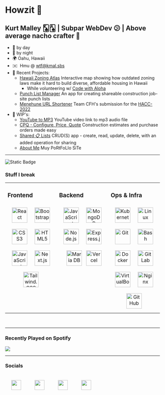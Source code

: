 <!-- ![](https://imgur.com/fYd2fqp.gif) -->

Howzit 👋  
==========================================
Kurt Malley 🃞🂡 | Subpar WebDev 😕 | Above average nacho crafter 🤤
-----------------------------  
* :construction_worker: by day
* 🥷 by night
* 🌍 Oahu, Hawaii 
* ✉️  Hmu @ [wtf@kmal.sbs](mailto:wtf@kmal.sbs) 
* 🚀 Recent Projects:
  * [Hawaii Zoning Atlas](https://hawaiizoningatlas.com) Interactive map showing how outdated zoning laws make it hard to build diverse, affordable housing in Hawaii
      - While volunteering w/ [Code with Aloha](https://codewithaloha.org)
  * [Punch List Manager](https://github.com/kmal808/punch-list-manager) An app for creating shareable construction job-site punch lists
  * [Menehune URL Shortener](https://github.com/CodeWithAloha/HACC2022) Team CFH's submission for the [HACC-2022](https://hacc.hawaii.gov/)
* 🚧 WIP's:
  * [YouTube to MP3](https://yt2mp3.wtf.kim) YouTube video link to mp3 audio file
  * [CPQ - Configure, Price, Quote](https://github.com/kmal808/cpq) Construction estimates and purchase orders made easy 
  * [Shared 📋 Lists](https://github.com/kmal808/shared-lists) CRUD(S) app - create, read, update, delete, with an added operation for sharing
  * [About Me](https://kmal.ninja) Muy PoRtFoLIo SiTe 
------------------------------------
<div align="left">
 <img alt="Static Badge" src="https://img.shields.io/badge/A badge would look-nice here right-blue"
  
</div>

</br>

### Stuff I break 
<table><tr><td valign="top" width="33%">



### Frontend  
<div align="center">  
<img style="margin: 10px" src="https://cdn.icon-icons.com/icons2/2415/PNG/512/react_original_logo_icon_146374.png" alt="React" height="50" />  
<img style="margin: 10px" src="https://cdn.icon-icons.com/icons2/2415/PNG/512/bootstrap_plain_logo_icon_146619.png" alt="Bootstrap" height="50" />  
<img style="margin: 10px" src="https://cdn.icon-icons.com/icons2/2107/PNG/512/file_type_css_icon_130661.png" alt="CSS3" height="50" />  
<img style="margin: 10px" src="https://cdn.icon-icons.com/icons2/2107/PNG/512/file_type_html_icon_130541.png" alt="HTML5" height="50" />  
<img style="margin: 10px" src="https://cdn.icon-icons.com/icons2/2108/PNG/512/javascript_icon_130900.png" alt="JavaScript" height="50" />
<img style="margin: 10px" src="https://cdn.icon-icons.com/icons2/2148/PNG/512/nextjs_icon_132160.png" alt="Next.js" height="50" />
<img style="margin: 10px" src="https://cdn.icon-icons.com/icons2/2107/PNG/512/file_type_tailwind_icon_130128.png" alt="Tailwind.CSS" height="50" />  
<!-- <img style="margin: 10px" src="https://cdn.icon-icons.com/icons2/673/PNG/512/wordpress_icon-icons.com_60472.png" alt="WordPress" height="50" />      
<img style="margin: 10px" src="https://cdn.icon-icons.com/icons2/2429/PNG/512/figma_logo_icon_147289.png" alt="Figma" height="50" />  
<img style="margin: 10px" src="https://profilinator.rishav.dev/skills-assets/woocommerce.png" alt="WooCommerce" height="50" /> -->
</div>




</td><td valign="top" width="33%">



### Backend  
<div align="center">  
<img style="margin: 10px" src="https://cdn.icon-icons.com/icons2/2108/PNG/512/javascript_icon_130900.png" alt="JavaScript" height="50" />  
<img style="margin: 10px" src="https://cdn.icon-icons.com/icons2/3053/PNG/512/mongodb_compass_macos_bigsur_icon_189933.png" alt="MongoDB" height="50" />  
<img style="margin: 10px" src="https://cdn.icon-icons.com/icons2/2107/PNG/512/file_type_node_icon_130301.png" alt="Node.js" height="50" />  
<img style="margin: 10px" src="https://cdn.icon-icons.com/icons2/2415/PNG/512/express_original_logo_icon_146527.png" alt="Express.js" height="50" />  
<img style="margin: 10px" src="https://cdn.icon-icons.com/icons2/2107/PNG/512/file_type_mariadb_icon_130403.png" alt="Maria DB" height="50" />  
<!-- <img style="margin: 10px" src="https://profilinator.rishav.dev/skills-assets/influxdb.svg" alt="InfluxDB" height="50" /> -->
<img styel="margin: 10px" src="https://cdn.icon-icons.com/icons2/3375/PNG/512/vercel_brand_icon_211876.png" alt="Vercel" height="50" />
<!-- <img style="margin: 10px" src="https://cdn.icon-icons.com/icons2/2699/PNG/512/grafana_logo_icon_171048.png" alt="Grafana" height="50" /> -->
</div>

</td><td valign="top" width="33%">



### Ops & Infra  
<div align="center">  
<img style="margin: 10px" src="https://profilinator.rishav.dev/skills-assets/kubernetes-icon.svg" alt="Kubernetes" height="50" />  
<img style="margin: 10px" src="https://profilinator.rishav.dev/skills-assets/linux-original.svg" alt="Linux" height="50" />  
<img style="margin: 10px" src="https://profilinator.rishav.dev/skills-assets/git-scm-icon.svg" alt="Git" height="50" />  
<img style="margin: 10px" src="https://profilinator.rishav.dev/skills-assets/gnu_bash-icon.svg" alt="Bash" height="50" />  
<img style="margin: 10px" src="https://cdn.icon-icons.com/icons2/2415/PNG/512/docker_plain_logo_icon_146554.png" alt="Docker" height="50" />  
<img style="margin: 10px" src="https://cdn.icon-icons.com/icons2/2415/PNG/512/gitlab_original_logo_icon_146503.png" alt="GitLab" height="50" /> 
<img style="margin: 10px" src="https://cdn.icon-icons.com/icons2/3915/PNG/512/virtualbox_logo_icon_249263.png" alt="VirtualBox" height="50" />
<!-- <img style="margin: 10px" src="https://profilinator.rishav.dev/skills-assets/raspberrypi.png" alt="Raspberry Pi" height="50" /> -->
<img style="margin: 10px" src="https://cdn.icon-icons.com/icons2/2107/PNG/512/file_type_nginx_icon_130305.png" alt="Nginx" height="50" />
<img style="margin: 10px" src="https://cdn.icon-icons.com/icons2/1476/PNG/512/github_101792.png" alt="GitHub" height="50" />
</div>

</td></tr></table>  


<br/>   

----------------------------

### Recently Played on Spotify

<div align="left"><img src="https://spotify-github-profile.vercel.app/api/view?uid=3173lgtn7fxihzypnms3tlv3b2da&cover_image=true&theme=default&show_offline=false&background_color=423f73&interchange=false&bar_color=09ff00&bar_color_cover=false" /></div>  

---------------------------

### Socials  


<div align="left"> 
<a href="https://discord.com/users/k-mal#3567" target="_blank" rel="noreferrer"><img style="margin: 20px" src="https://raw.githubusercontent.com/danielcranney/readme-generator/main/public/icons/socials/discord.svg" width="32" height="32" /></a> 
<a href="https://www.github.com/kmal808" target="_blank" rel="noreferrer"><img style="margin: 20px" src="https://raw.githubusercontent.com/danielcranney/readme-generator/main/public/icons/socials/github-dark.svg" width="32" height="32" /></a> 
<a href="https://www.linkedin.com/in/kurtmalley" target="_blank" rel="noreferrer"><img style="margin: 20px" src="https://raw.githubusercontent.com/danielcranney/readme-generator/main/public/icons/socials/linkedin.svg" width="32" height="32" /></a> 
<a href="https://www.twitter.com/kmal808" target="_blank" rel="noreferrer"><img style="margin: 20px" src="https://raw.githubusercontent.com/danielcranney/readme-generator/main/public/icons/socials/twitter.svg" width="32" height="32" /></a>
</div>

<br/>  
  
